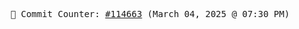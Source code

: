 <p align="center">
    <samp>
        📮 Commit Counter: <a href="https://github.com/Javascript-void0/Javascript-void0/commits/main">#114663</a> (March 04, 2025 @ 07:30 PM)
    </samp>
</p>